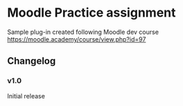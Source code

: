 Moodle Practice assignment
==================================
Sample plug-in created following Moodle dev course https://moodle.academy/course/view.php?id=97

Changelog
---------------

### v1.0
Initial release